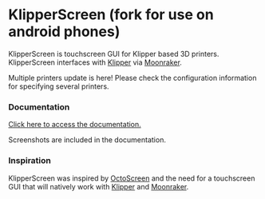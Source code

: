 # KlipperScreen (fork for use on android phones)

KlipperScreen is touchscreen GUI for Klipper based 3D printers. KlipperScreen interfaces with [Klipper](https://github.com/kevinOConnor/klipper) via [Moonraker](https://github.com/arksine/moonraker).

Multiple printers update is here! Please check the configuration information for specifying several printers.

### Documentation

[Click here to access the documentation.](https://klipperscreen.readthedocs.io/en/latest/)

Screenshots are included in the documentation.

### Inspiration
KlipperScreen was inspired by [OctoScreen](https://github.com/Z-Bolt/OctoScreen/) and the need for a touchscreen GUI that
will natively work with [Klipper](https://github.com/kevinOConnor/klipper) and [Moonraker](https://github.com/arksine/moonraker).
